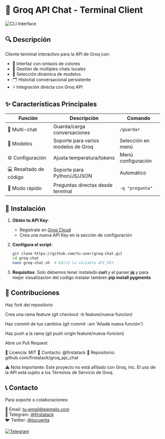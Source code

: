 # 🚀 Groq API Chat - Terminal Client

![CLI Interface](https://via.placeholder.com/800x400?text=Terminal+Chat+Interface)

## 🔍 Descripción
Cliente terminal interactivo para la API de Groq con:
- 🌈 Interfaz con sintaxis de colores
- 💾 Gestión de múltiples chats locales
- 🤖 Selección dinámica de modelos
- 🗂️ Historial conversacional persistente
- ⚡ Integración directa con Groq API

## ✨ Características Principales
| Función                  | Descripción                          | Comando          |
|--------------------------|--------------------------------------|------------------|
| 📁 Multi-chat            | Guarda/carga conversaciones          | `/guardar`       |
| 🧠 Modelos              | Soporte para varios modelos de Groq  | Selección en menú|
| ⚙️ Configuración        | Ajusta temperatura/tokens            | Menú configuración|
| 💻 Resaltado de código  | Soporte para Python/JS/JSON          | Automático       |
| 🚀 Modo rápido          | Preguntas directas desde terminal    | `-q "pregunta"`  |

## 🔑 Instalación

1. **Obtén tu API Key**:
   - Regístrate en [Groq Cloud](https://console.groq.com/)
   - Crea una nueva API Key en la sección de configuración

2. **Configura el script**:
   ```bash
   git clone https://github.com/tu-user/groq-chat.git
   cd groq-chat
   nano groq-chat.sh  # Edita la variable API_KEY
   ```
3. **Requisitos**:
	Solo debemos tener instalado **curl** y el parser **jq** y para mejor visualizacion del codigo instalar tambien **pip install pygments**
	
## 🤝 Contribuciones

Haz fork del repositorio

Crea una rama feature (git checkout -b feature/nueva-funcion)

Haz commit de tus cambios (git commit -am 'Añade nueva función')

Haz push a la rama (git push origin feature/nueva-funcion)

Abre un Pull Request

📜 Licencia: MIT
📧 Contacto: @firstatack
🔗 Repositorio: github.com/firstatack/groq_api_chat

⚠️ Nota importante: Este proyecto no está afiliado con Groq, Inc. El uso de la API está sujeto a los Términos de Servicio de Groq. 

## 📞 Contacto

Para soporte o colaboraciones:

📧 Email: tu-email@ejemplo.com  
📱 Telegram: [@firstatack](https://t.me/firstatack)  
🐦 Twitter: [@tucuenta](https://twitter.com/firstatack)

[![Telegram](https://img.shields.io/badge/Telegram-2CA5E0?style=for-the-badge&logo=telegram&logoColor=white)](https://t.me/tucuenta)
